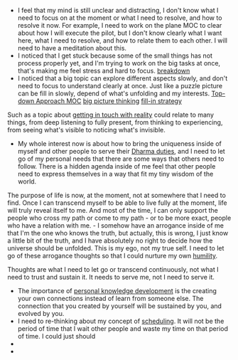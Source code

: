 - I feel that my mind is still unclear and distracting, I don't know what I need to focus on at the moment or what I need to resolve, and how to resolve it now. For example, I need to work on the plane MOC to clear about how I will execute the pilot, but I don't know clearly what I want here, what I need to resolve, and how to relate them to each other. I will need to have a meditation about this.
- I noticed that I get stuck because some of the small things has not process properly yet, and I'm trying to work on the big tasks at once, that's making me feel stress and hard to focus. [breakdown](<breakdown.md>)
- I noticed that a big topic can explore different aspects slowly, and don't need to focus to understand clearly at once. Just like a puzzle picture can be fill in slowly, depend of what's unfolding and my interests. [Top-down Approach MOC](<Top-down Approach MOC.md>) [big picture thinking](<big picture thinking.md>) [fill-in strategy](<fill-in strategy.md>)

Such as a topic about [getting in touch with reality](<getting in touch with reality.md>) could relate to many things, from deep listening to fully present, from thinking to experiencing, from seeing what's visible to noticing what's invisible.
- My whole interest now is about how to bring the uniqueness inside of myself and other people to serve their [Dharma duties](<Dharma duties.md>), and I need to let go of my personal needs that there are some ways that others need to follow. There is a hidden agenda inside of me feel that other people need to express themselves in a way that fit my tiny wisdom of the world. 

The purpose of life is now, at the moment, not at somewhere that I need to find. Once I can transcend myself to be able to live fully at the moment, life will truly reveal itself to me. And most of the time, I can only support the people who cross my path or come to my path - or to be more exact, people who have a relation with me.
    - I somehow have an arrogance inside of me that I'm the one who knows the truth, but actually, this is wrong, I just know a little bit of the truth, and I have absolutely no right to decide how the universe should be unfolded. This is my ego, not my true self. I need to let go of these arrogance thoughts so that I could nurture my own [humility](<humility.md>).

Thoughts are what I need to let go or transcend continuously, not what I need to trust and sustain it. It needs to serve me, not I need to serve it.
- The importance of [personal knowledge development](<personal knowledge development.md>) is the creating your own connections instead of learn from someone else. The connection that you created by yourself will be sustained by you, and evolved by you.
- I need to re-thinking about my concept of [scheduling](<scheduling.md>). It will not be the period of time that I wait other people and waste my time on that period of time. I could just should 
- 
- 
